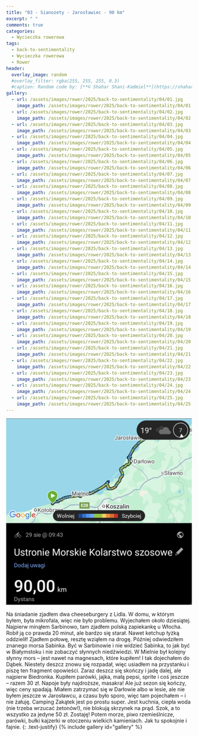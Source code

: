 ```yaml
---
title: "03 - Sianozety - Jarosławiec - 90 km"
excerpt: " "
comments: true
categories:
  - Wycieczka rowerowa
tags:
  - back-to-sentimentality
  - Wycieczka rowerowa
  - Rower
header:
  overlay_image: random
  #overlay_filter: rgba(255, 255, 255, 0.3)
  #caption: Random code by: [**© Shahar Shani-Kadmiel**](https://shaharkadmiel.github.io)"
gallery:
  - url: /assets/images/rower/2025/back-to-sentimentality/04/01.jpg
    image_path: /assets/images/rower/2025/back-to-sentimentality/04/01.jpg
  - url: /assets/images/rower/2025/back-to-sentimentality/04/02.jpg
    image_path: /assets/images/rower/2025/back-to-sentimentality/04/02.jpg
  - url: /assets/images/rower/2025/back-to-sentimentality/04/03.jpg
    image_path: /assets/images/rower/2025/back-to-sentimentality/04/03.jpg
  - url: /assets/images/rower/2025/back-to-sentimentality/04/04.jpg
    image_path: /assets/images/rower/2025/back-to-sentimentality/04/04.jpg
  - url: /assets/images/rower/2025/back-to-sentimentality/04/05.jpg
    image_path: /assets/images/rower/2025/back-to-sentimentality/04/05.jpg
  - url: /assets/images/rower/2025/back-to-sentimentality/04/06.jpg
    image_path: /assets/images/rower/2025/back-to-sentimentality/04/06.jpg
  - url: /assets/images/rower/2025/back-to-sentimentality/04/07.jpg
    image_path: /assets/images/rower/2025/back-to-sentimentality/04/07.jpg
  - url: /assets/images/rower/2025/back-to-sentimentality/04/08.jpg
    image_path: /assets/images/rower/2025/back-to-sentimentality/04/08.jpg
  - url: /assets/images/rower/2025/back-to-sentimentality/04/09.jpg
    image_path: /assets/images/rower/2025/back-to-sentimentality/04/09.jpg
  - url: /assets/images/rower/2025/back-to-sentimentality/04/10.jpg
    image_path: /assets/images/rower/2025/back-to-sentimentality/04/10.jpg
  - url: /assets/images/rower/2025/back-to-sentimentality/04/11.jpg
    image_path: /assets/images/rower/2025/back-to-sentimentality/04/11.jpg
  - url: /assets/images/rower/2025/back-to-sentimentality/04/12.jpg
    image_path: /assets/images/rower/2025/back-to-sentimentality/04/12.jpg
  - url: /assets/images/rower/2025/back-to-sentimentality/04/13.jpg
    image_path: /assets/images/rower/2025/back-to-sentimentality/04/13.jpg
  - url: /assets/images/rower/2025/back-to-sentimentality/04/14.jpg
    image_path: /assets/images/rower/2025/back-to-sentimentality/04/14.jpg
  - url: /assets/images/rower/2025/back-to-sentimentality/04/15.jpg
    image_path: /assets/images/rower/2025/back-to-sentimentality/04/15.jpg
  - url: /assets/images/rower/2025/back-to-sentimentality/04/16.jpg
    image_path: /assets/images/rower/2025/back-to-sentimentality/04/16.jpg
  - url: /assets/images/rower/2025/back-to-sentimentality/04/17.jpg
    image_path: /assets/images/rower/2025/back-to-sentimentality/04/17.jpg
  - url: /assets/images/rower/2025/back-to-sentimentality/04/18.jpg
    image_path: /assets/images/rower/2025/back-to-sentimentality/04/18.jpg
  - url: /assets/images/rower/2025/back-to-sentimentality/04/19.jpg
    image_path: /assets/images/rower/2025/back-to-sentimentality/04/19.jpg
  - url: /assets/images/rower/2025/back-to-sentimentality/04/20.jpg
    image_path: /assets/images/rower/2025/back-to-sentimentality/04/20.jpg
  - url: /assets/images/rower/2025/back-to-sentimentality/04/21.jpg
    image_path: /assets/images/rower/2025/back-to-sentimentality/04/21.jpg
  - url: /assets/images/rower/2025/back-to-sentimentality/04/22.jpg
    image_path: /assets/images/rower/2025/back-to-sentimentality/04/22.jpg
  - url: /assets/images/rower/2025/back-to-sentimentality/04/23.jpg
    image_path: /assets/images/rower/2025/back-to-sentimentality/04/23.jpg
  - url: /assets/images/rower/2025/back-to-sentimentality/04/24.jpg
    image_path: /assets/images/rower/2025/back-to-sentimentality/04/24.jpg
  - url: /assets/images/rower/2025/back-to-sentimentality/04/25.jpg
    image_path: /assets/images/rower/2025/back-to-sentimentality/04/25.jpg
---
```

[![mapka](/assets/images/rower/2025/back-to-sentimentality/04/mapka.png)](https://connect.garmin.com/modern/activity/20218437485)

Na śniadanie zjadłem dwa cheeseburgery z Lidla. W domu, w którym byłem, była mikrofala, więc nie było problemu. Wyjechałem około dziesiątej. Najpierw minąłem Sarbinowo, tam zjadłem polską zapiekankę u Włocha. Robił ją co prawda 20 minut, ale bardzo się starał. Nawet ketchup łyżką oddzielił! Zjadłem połowę, resztę wziąłem na drogę. Później odwiedziłem znanego morsa Sabinka. Być w Sarbinowie i nie widzieć Sabinka, to jak być w Białymstoku i nie zobaczyć słynnych niedźwiedzi. W Mielnie był kolejny słynny mors – jest nawet na magnesach, które kupiłem! I tak dojechałem do Dąbek. Niestety deszcz znowu się rozpadał, więc usiadłem na przystanku i piszę ten fragment opowieści. Zaraz deszcz się skończy i jadę dalej, ale najpierw Biedronka. Kupiłem parówki, jajka, małą pepsi, sprite i coś jeszcze – razem 30 zł. Napoje były najdroższe, masakra! Ale już sezon się kończy, więc ceny spadają. Miałem zatrzymać się w Darłowie albo w lesie, ale nie byłem jeszcze w Jarosławcu, a czasu było sporo, więc tam pojechałem – i nie żałuję. Camping Zakątek jest po prostu super. Jest kuchnia, ciepła woda (nie trzeba wrzucać żetonów!), nie blokują skrzynek na prąd. Szok, a to wszystko za jedyne 50 zł. Zostaję! Potem morze, piwo rzemieślnicze, parówki, bułki kajzerki w otoczeniu wielkich kamieniach. Jak tu spokojnie i fajnie.
{: .text-justify}
{% include gallery id="gallery" %}

